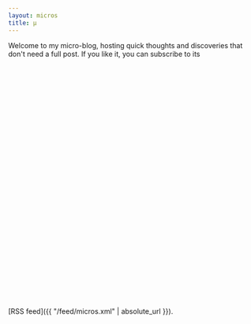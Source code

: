 ```yaml
---
layout: micros
title: µ
---
```


Welcome to my micro-blog, hosting quick thoughts and discoveries that don't
need a full post. If you like it, you can subscribe to its <svg class="svg-icon
orange" viewbox="0 0 16 16">{% include social-icons/rss.svg.path %}</svg> [RSS
feed]({{ "/feed/micros.xml" | absolute_url }}).
